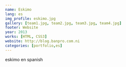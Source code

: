 ```yaml
---
name: Eskimo
lang: es
img_profile: eskimo.jpg
gallery: [team1.jpg, team2.jpg, team3.jpg, team4.jpg]
footer: Website
year: 2013
works: [HTML, CSS3]
website: http://blog.banpro.com.ni
categories: [portfolio,es]
---
```

eskimo en spanish